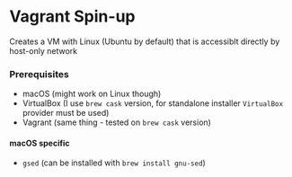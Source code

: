 # Vagrant Spin-up

Creates a VM with Linux (Ubuntu by default) that is accessiblt directly by host-only network

### Prerequisites
- macOS (might work on Linux though)
- VirtualBox (I use `brew cask` version, for standalone installer `VirtualBox` provider must be used)
- Vagrant (same thing - tested on `brew cask` version)

#### macOS specific
- `gsed` (can be installed with `brew install gnu-sed`)

